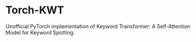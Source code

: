# Torch-KWT
Unofficial PyTorch implementation of Keyword Transformer: A Self-Attention Model for Keyword Spotting. 
